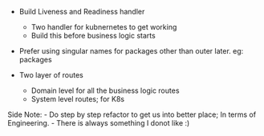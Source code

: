 - Build Liveness and Readiness handler
    - Two handler for kubnernetes to get working
    - Build this before business logic starts

- Prefer using singular names for packages other than outer later.
    eg: packages
- Two layer of routes
    - Domain level for all the business logic routes
    - System level routes; for K8s

Side Note:
    - Do step by step refactor to get us into better place;
        In terms of Engineering.
    - There is always something I donot like :) 